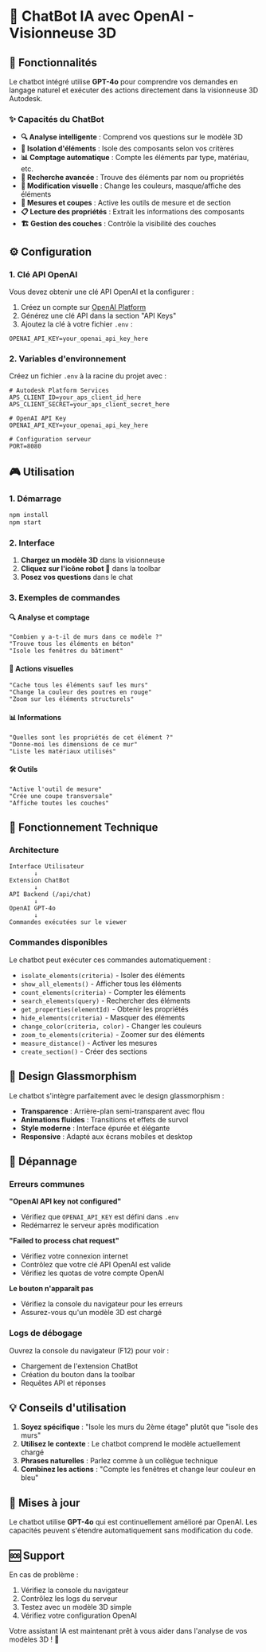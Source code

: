 # 🤖 ChatBot IA avec OpenAI - Visionneuse 3D

## 🚀 Fonctionnalités

Le chatbot intégré utilise **GPT-4o** pour comprendre vos demandes en langage naturel et exécuter des actions directement dans la visionneuse 3D Autodesk.

### ✨ Capacités du ChatBot

- **🔍 Analyse intelligente** : Comprend vos questions sur le modèle 3D
- **🎯 Isolation d'éléments** : Isole des composants selon vos critères
- **📊 Comptage automatique** : Compte les éléments par type, matériau, etc.
- **🔎 Recherche avancée** : Trouve des éléments par nom ou propriétés
- **🎨 Modification visuelle** : Change les couleurs, masque/affiche des éléments
- **📏 Mesures et coupes** : Active les outils de mesure et de section
- **📋 Lecture des propriétés** : Extrait les informations des composants
- **🏗️ Gestion des couches** : Contrôle la visibilité des couches

## ⚙️ Configuration

### 1. Clé API OpenAI

Vous devez obtenir une clé API OpenAI et la configurer :

1. Créez un compte sur [OpenAI Platform](https://platform.openai.com/)
2. Générez une clé API dans la section "API Keys"
3. Ajoutez la clé à votre fichier `.env` :

```env
OPENAI_API_KEY=your_openai_api_key_here
```

### 2. Variables d'environnement

Créez un fichier `.env` à la racine du projet avec :

```env
# Autodesk Platform Services
APS_CLIENT_ID=your_aps_client_id_here
APS_CLIENT_SECRET=your_aps_client_secret_here

# OpenAI API Key
OPENAI_API_KEY=your_openai_api_key_here

# Configuration serveur
PORT=8080
```

## 🎮 Utilisation

### 1. Démarrage

```bash
npm install
npm start
```

### 2. Interface

1. **Chargez un modèle 3D** dans la visionneuse
2. **Cliquez sur l'icône robot 🤖** dans la toolbar
3. **Posez vos questions** dans le chat

### 3. Exemples de commandes

#### 🔍 Analyse et comptage
```
"Combien y a-t-il de murs dans ce modèle ?"
"Trouve tous les éléments en béton"
"Isole les fenêtres du bâtiment"
```

#### 🎯 Actions visuelles
```
"Cache tous les éléments sauf les murs"
"Change la couleur des poutres en rouge"
"Zoom sur les éléments structurels"
```

#### 📊 Informations
```
"Quelles sont les propriétés de cet élément ?"
"Donne-moi les dimensions de ce mur"
"Liste les matériaux utilisés"
```

#### 🛠️ Outils
```
"Active l'outil de mesure"
"Crée une coupe transversale"
"Affiche toutes les couches"
```

## 🧠 Fonctionnement Technique

### Architecture
```
Interface Utilisateur
       ↓
Extension ChatBot
       ↓
API Backend (/api/chat)
       ↓
OpenAI GPT-4o
       ↓
Commandes exécutées sur le viewer
```

### Commandes disponibles

Le chatbot peut exécuter ces commandes automatiquement :

- `isolate_elements(criteria)` - Isoler des éléments
- `show_all_elements()` - Afficher tous les éléments
- `count_elements(criteria)` - Compter les éléments
- `search_elements(query)` - Rechercher des éléments
- `get_properties(elementId)` - Obtenir les propriétés
- `hide_elements(criteria)` - Masquer des éléments
- `change_color(criteria, color)` - Changer les couleurs
- `zoom_to_elements(criteria)` - Zoomer sur des éléments
- `measure_distance()` - Activer les mesures
- `create_section()` - Créer des sections

## 🎨 Design Glassmorphism

Le chatbot s'intègre parfaitement avec le design glassmorphism :

- **Transparence** : Arrière-plan semi-transparent avec flou
- **Animations fluides** : Transitions et effets de survol
- **Style moderne** : Interface épurée et élégante
- **Responsive** : Adapté aux écrans mobiles et desktop

## 🔧 Dépannage

### Erreurs communes

**"OpenAI API key not configured"**
- Vérifiez que `OPENAI_API_KEY` est défini dans `.env`
- Redémarrez le serveur après modification

**"Failed to process chat request"**
- Vérifiez votre connexion internet
- Contrôlez que votre clé API OpenAI est valide
- Vérifiez les quotas de votre compte OpenAI

**Le bouton n'apparaît pas**
- Vérifiez la console du navigateur pour les erreurs
- Assurez-vous qu'un modèle 3D est chargé

### Logs de débogage

Ouvrez la console du navigateur (F12) pour voir :
- Chargement de l'extension ChatBot
- Création du bouton dans la toolbar
- Requêtes API et réponses

## 💡 Conseils d'utilisation

1. **Soyez spécifique** : "Isole les murs du 2ème étage" plutôt que "isole des murs"
2. **Utilisez le contexte** : Le chatbot comprend le modèle actuellement chargé
3. **Phrases naturelles** : Parlez comme à un collègue technique
4. **Combinez les actions** : "Compte les fenêtres et change leur couleur en bleu"

## 🔄 Mises à jour

Le chatbot utilise **GPT-4o** qui est continuellement amélioré par OpenAI. Les capacités peuvent s'étendre automatiquement sans modification du code.

## 🆘 Support

En cas de problème :
1. Vérifiez la console du navigateur
2. Contrôlez les logs du serveur
3. Testez avec un modèle 3D simple
4. Vérifiez votre configuration OpenAI

Votre assistant IA est maintenant prêt à vous aider dans l'analyse de vos modèles 3D ! 🚀 